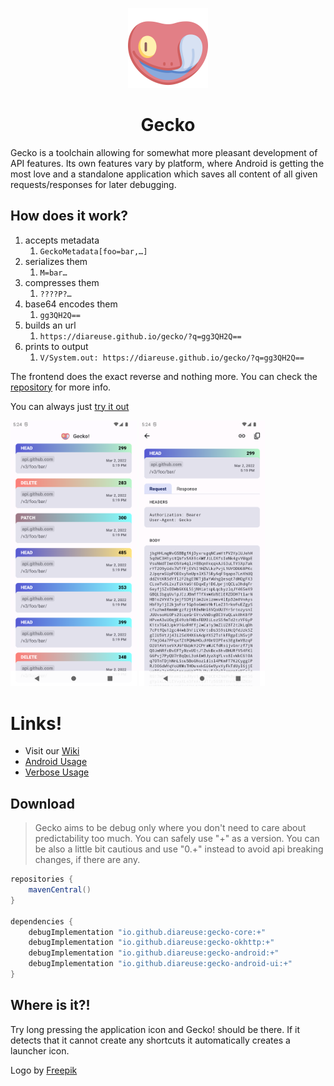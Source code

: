 <p align="center">
  <img src="art/logo.png" width="128px" />
</p>
<h1 align="center">Gecko</h1>

Gecko is a toolchain allowing for somewhat more pleasant development of API features. Its own
features vary by platform, where Android is getting the most love and a standalone application which
saves all content of all given requests/responses for later debugging.

## How does it work?

1) accepts metadata
   1) `GeckoMetadata[foo=bar,…]`
2) serializes them
   1) `M=bar…`
3) compresses them
   1) `????P?…`
4) base64 encodes them
   1) `gg3QH2Q==`
5) builds an url
   1) `https://diareuse.github.io/gecko/?q=gg3QH2Q==`
6) prints to output
   1) `V/System.out: https://diareuse.github.io/gecko/?q=gg3QH2Q==`

The frontend does the exact reverse and nothing more. You can check
the [repository](https://github.com/diareuse/gecko-fe) for more info.

You can always
just [try it out](https://diareuse.github.io/gecko/?q=H4sIAAAAAAAAAJ1UXW_aMBSVkj3xKyIet1ETQlmH1Id2rVRNZfSDbVVfkONcErdJbNlOKEP8912HhBYmoVEpL7m559xzjnPtZDfj-4nrFIkxUg8JoZIfxdwkRXjEREZiro0mfi_oHw8IFjLIjXad5IwxkGZIpUw5o4aLnJR51CDL4NOTFrnrpIPAdczbrnU9XLY8r23JpzxqD732ekL7sy2HIlrY2mjh6UKC8ugctMjAq-e3WyvXYb2u7zojpoAaiFxHXk0mN6TnOlcPnStIUzH8OKcl6I-te9AaJw_hhWYyhY5ev3eYEM8cXOfaD7p915n8q_K8UlkJ9CtluYigFjy6uHwZP0eSBXcXYc83j7-Pu6Pb09O1hUKltmlvqHQQhd0QWDDohuHJF_ja9082ERN_O4vvhTaNf57H3kwozyTgafoMnpi9-VQL0KAQZw3gWypinlsawYxAi1XPlrVdc7eDXw8_UvZ0edr00pIaqqY7zt644hmNQRNQSihSD5ommOoCvc8amljVROtJTXl_YNaNJjviE5Ole-TsdM8E_hNzpNmF7BtFNqhtGoz5HTSIWhKBp4Yp4ufVJhL7OxzEVyGWpN6fDZHGXBVEB1HVGBQ2z1HTkiiQ4pWxCDVTXNqlOEziFrKhEyqmOf9DD6dD5IbFKjwMXSEaOJR2wQ7CryFLIhUvKVusXpUw4CUm_g7OHWxDaRYSLMdPu8DNKXADUxpl1Q7PaKoB66tqz-v7b4o_OoLwTvQ73X7HP5n0giE-x4PH-j6Q0X_10cIkQk2p1oLx6pxs_7fx9fXZ-fjubDK-w9u35X74C9iU9Ts4BgAA)

<p float="left">
    <img src="art/dashboard.png" width=40% height=40%>
    <img src="art/detail.png" width=40% height=40%>
</p>

# Links!

- Visit our [Wiki](https://github.com/diareuse/gecko/wiki)
- [Android Usage](https://github.com/diareuse/gecko/wiki/Android-Usage)
- [Verbose Usage](https://github.com/diareuse/gecko/wiki/Verbose-Usage)

## Download

> Gecko aims to be debug only where you don't need to care about predictability too much.
> You can safely use "+" as a version.
> You can be also a little bit cautious and use "0.+" instead to avoid api breaking changes, if there are any.

```groovy
repositories {
    mavenCentral()
}

dependencies {
    debugImplementation "io.github.diareuse:gecko-core:+"
    debugImplementation "io.github.diareuse:gecko-okhttp:+"
    debugImplementation "io.github.diareuse:gecko-android:+"
    debugImplementation "io.github.diareuse:gecko-android-ui:+"
}
```

## Where is it?!

Try long pressing the application icon and Gecko! should be there. If it detects that it cannot
create any shortcuts it automatically creates a launcher icon.

Logo by <a href="https://www.flaticon.com/free-icons/gecko" title="gecko icons">Freepik</a>
